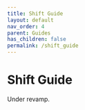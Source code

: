 ```yaml
---
title: Shift Guide
layout: default
nav_order: 4
parent: Guides
has_children: false
permalink: /shift_guide
---
```


# Shift Guide

Under revamp.

